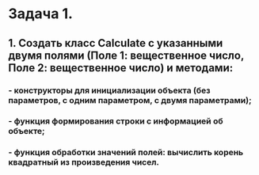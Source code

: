 # Задача 1.

## 1. Создать класс Calculate с указанными двумя полями (Поле 1: вещественное число, Поле 2: вещественное число) и методами:

### - конструкторы для инициализации объекта (без параметров, с одним параметром, с двумя параметрами);

### - функция формирования строки с информацией об объекте;

### - функция обработки значений полей: вычислить корень квадратный из произведения чисел.

